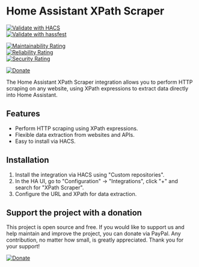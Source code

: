 # Home Assistant XPath Scraper  
[![Validate with HACS](https://github.com/mauro-midolo/homeassistant_xpath_scraper/actions/workflows/hacs.yml/badge.svg)](https://github.com/mauro-midolo/homeassistant_xpath_scraper/actions/workflows/hacs.yml)  
[![Validate with hassfest](https://github.com/mauro-midolo/homeassistant_xpath_scraper/actions/workflows/hassfest.yml/badge.svg)](https://github.com/mauro-midolo/homeassistant_xpath_scraper/actions/workflows/hassfest.yml)

[![Maintainability Rating](https://sonarcloud.io/api/project_badges/measure?project=mauro-midolo_homeassistant_xpath_scraper&metric=sqale_rating)](https://sonarcloud.io/summary/new_code?id=mauro-midolo_homeassistant_xpath_scraper)  
[![Reliability Rating](https://sonarcloud.io/api/project_badges/measure?project=mauro-midolo_homeassistant_xpath_scraper&metric=reliability_rating)](https://sonarcloud.io/summary/new_code?id=mauro-midolo_homeassistant_xpath_scraper)  
[![Security Rating](https://sonarcloud.io/api/project_badges/measure?project=mauro-midolo_homeassistant_xpath_scraper&metric=security_rating)](https://sonarcloud.io/summary/new_code?id=mauro-midolo_homeassistant_xpath_scraper)

[![Donate](https://img.shields.io/static/v1?label=PayPal&message=Buy%20Me%20a%20Coffee&color=green&logo=PayPal)](https://paypal.me/mauromi?country.x=IT&locale.x=it_IT)

The Home Assistant XPath Scraper integration allows you to perform HTTP scraping on any website, using XPath expressions to extract data directly into Home Assistant.

## Features
- Perform HTTP scraping using XPath expressions.
- Flexible data extraction from websites and APIs.
- Easy to install via HACS.

## Installation
1. Install the integration via HACS using "Custom repositories".
2. In the HA UI, go to "Configuration" -> "Integrations", click "+" and search for "XPath Scraper".
3. Configure the URL and XPath for data extraction.

## Support the project with a donation
This project is open source and free. If you would like to support us and help maintain and improve the project, you can donate via PayPal. Any contribution, no matter how small, is greatly appreciated. Thank you for your support!

[![Donate](https://img.shields.io/static/v1?label=PayPal&message=Buy%20Me%20a%20Coffee&color=green&logo=PayPal)](https://paypal.me/mauromi?country.x=IT&locale.x=it_IT)
